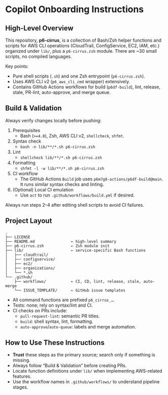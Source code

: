 # Copilot Onboarding Instructions

## High-Level Overview
This repository, **p6-cirrus**, is a collection of Bash/Zsh helper functions and scripts for AWS CLI operations (CloudTrail, ConfigService, EC2, IAM, etc.) organized under `lib/`, plus a `p6-cirrus.zsh` module. There are ~30 small scripts, no compiled languages.

Key points:
- Pure shell scripts (`.sh`) and one Zsh entrypoint (`p6-cirrus.zsh`).
- Uses AWS CLI v2 (`p6_aws_cli_cmd` wrapper) extensively.
- Contains GitHub Actions workflows for build (`p6df-build`), lint, release, stale, PR-lint, auto-approve, and merge queue.

## Build & Validation
Always verify changes locally before pushing:

1. Prerequisites
   - Bash (`>=4.0`), Zsh, AWS CLI v2, `shellcheck`, `shfmt`.
2. Syntax check
   - `bash -n lib/**/*.sh p6-cirrus.zsh`
3. Lint
   - `shellcheck lib/**/*.sh p6-cirrus.zsh`
4. Formatting
   - `shfmt -l -w lib/**/*.sh p6-cirrus.zsh`
5. CI workflow
   - The GitHub Actions `Build` job uses `p6m7g8-actions/p6df-build@main`. It runs similar syntax checks and linting.
6. (Optional) Local CI emulation
   - Use `act` to run `.github/workflows/build.yml` if desired.

Always run steps 2–4 after editing shell scripts to avoid CI failures.

## Project Layout
```
.
├── LICENSE
├── README.md                ← high-level summary
├── p6-cirrus.zsh            ← Zsh module init
├── lib/                     ← service-specific Bash functions
│   ├── cloudtrail/
│   ├── configservice/
│   ├── ec2/
│   ├── organizations/
│   └── *.sh
└── .github/
    ├── workflows/           ← CI, CD, lint, release, stale, auto-merge
    └── ISSUE_TEMPLATE/      ← GitHub issue templates
```
- All command functions are prefixed `p6_cirrus_…`.
- Tests: none; rely on syntax/lint and CI.
- CI checks on PRs include:
  - `pull-request-lint`: semantic PR titles.
  - `build`: shell syntax, lint, formatting.
  - `auto-approve`/`auto-queue`: labels and merge automation.

## How to Use These Instructions
- **Trust** these steps as the primary source; search only if something is missing.
- Always follow “Build & Validation” before creating PRs.
- Locate function definitions under `lib/` when implementing AWS-related features.
- Use the workflow names in `.github/workflows/` to understand pipeline stages.
